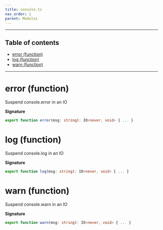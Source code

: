 ```yaml
---
title: console.ts
nav_order: 1
parent: Modules
---
```


---

<h2 class="text-delta">Table of contents</h2>

- [error (function)](#error-function)
- [log (function)](#log-function)
- [warn (function)](#warn-function)

---

# error (function)

Suspend console.error in an IO

**Signature**

```ts
export function error(msg: string): IO<never, void> { ... }
```

# log (function)

Suspend console.log in an IO

**Signature**

```ts
export function log(msg: string): IO<never, void> { ... }
```

# warn (function)

Suspend console.warn in an IO

**Signature**

```ts
export function warn(msg: string): IO<never, void> { ... }
```
